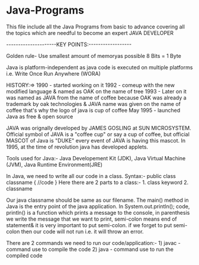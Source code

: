 # Java-Programs
This file include all the Java Programs from basic to advance covering all the topics which are needful to become an expert JAVA DEVELOPER

---------------------KEY POINTS:------------------ 

Golden rule- Use smallest amount of memoryas possible
8 Bits = 1 Byte

Java is platform-independent as java code is executed on multiple platforms i.e. Write Once Run Anywhere (WORA)

HISTORY:=>   1990 - started working on it 
             1992 - comeup with the new modified language & named as OAK on the name of tree
             1993 - Later on it was named as JAVA from the name of coffee because OAK was already a trademark by oak technologies & JAVA name was given on the name of
                       coffee that's why the logo of java is cup of coffee
            May 1995 - launched Java as free & open source

JAVA was orignally developed by JAMES GOSLING at SUN MICROSYSTEM. Official symbol of JAVA is a "coffee cup" or say a cup of coffee, but official MASCOT of Java is "DUKE" every event of JAVA is having this mascot.
In 1995, at the time of revolution java has developed applets.

Tools used for Java:- Java Developement Kit (JDK), Java Virtual Machine (JVM), Java Runtime Environment(JRE)

In Java, we need to write all our code in a class. Syntax:- public class classname
                                                            {
                                                              //code
                                                            }
Here there are 2 parts to a class:- 1. class keyword
                                    2. classname
                                    
Our java classname should be same as our filename. The main() method in Java is the entry point of the java application. In System.out.println(); code, println() is a function which prints a message to the console, in parenthesis we write the message that we want to print, semi-colon means end of statement& it is very important to put semi-colon. if we forget to put semi-colon then our code will not run i.e. it will throw an error.

There are 2 commands we need to run our code/application:- 1) javac - command use to compile the code 
                                                           2) java -  command use to run the compiled code
           
